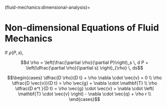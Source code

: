 (fluid-mechanics:dimensional-analysis)=
# Non-dimensional Equations of Fluid Mechanics

If $\rho(P, s)$,

$$d \rho = \left(\frac{\partial \rho}{\partial P}\right)_s \, d P + \left(\dfrac{\partial \rho}{\partial s} \right)_{\rho} \, ds$$

$$\begin{cases}
  \dfrac{D \rho}{D t} + \rho \nabla \cdot \vec{v} = 0  \\
  \rho \dfrac{D \vec{v}}{D t} = \rho \vec{g} + \nabla \cdot \mathbf{T}  \\
  \rho \dfrac{D e^t    }{D t} = \rho \vec{g} \cdot \vec{v} + \nabla \cdot \left( \mathbf{T} \cdot \vec{v} \right) - \nabla \cdot \vec{q} + \rho r \\
\end{cases}$$


